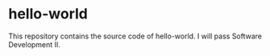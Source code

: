 # hello-world
This repository contains the source code of hello-world.
I will pass Software Development II.

